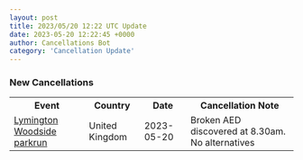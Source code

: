 ```yaml
---
layout: post
title: 2023/05/20 12:22 UTC Update
date: 2023-05-20 12:22:45 +0000
author: Cancellations Bot
category: 'Cancellation Update'
---
```


<h3>New Cancellations</h3>
<div class='hscrollable'>
<table style='width: 100%'>
    <tr>
        <th>Event</th>
        <th>Country</th>
        <th>Date</th>
        <th>Cancellation Note</th>
    </tr>
    <tr>
        <td><a href="https://www.parkrun.org.uk/lymingtonwoodside">Lymington Woodside parkrun</a></td>
        <td>United Kingdom</td>
        <td>2023-05-20</td>
        <td>Broken AED discovered at 8.30am. No alternatives</td>
    </tr>
</table>
</div>
